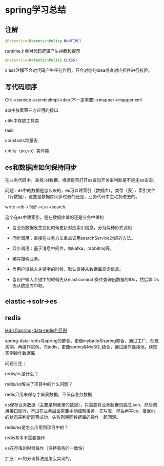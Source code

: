 # spring学习总结

## 注解

```Java
@Retention(RetentionPolicy.RUNTIME)
```

runtime才会对代码逻辑产生拦截和提示

```java
@Retention(RetentionPolicy.CLASS)
```

class注解不会对代码产生任何作用，只会对你的idea或者对应插件进行校验。

## 写代码顺序

Ctrl->service->serviceImpl->dao(不一定需要)->mapper->mapper.xml

api中放着第三方应用的接口

utils中存放工具类

task

constants常量表

entity（po,vo）实体类

## es和数据库如何保持同步

在业务代码中，查找list数据，根据是否打开es查询开关来判断是不是走es查询。

问题：es中的数据是怎么来的，es可以建索引（数据库），类型（表），索引文件（行数据），这些是数据库同步过去的还是，业务代码中主动扔进去的。

write->db->同步->es<->search

这个在es中建索引，是在数据库做的还是业务中做的

- 当业务数据发生变化时候更新对应索引信息，分为两种形式调用

- 同步调用：直接在业务方法重点调用searchService对应的方法。

- 异步调用：基于消息中间件，如kafka，rabbitmq等。

- 编写搜索业务。

- 当用户没输入关键字的时候，默认直接从数据库查询信息。

- 当用户输入关键字的时候先从elasticsearch条件查询出数据的IDs，然后拿IDs去从数据库中取。

## elastic->solr->es

## redis

[jedis和spring-data-redis的区别](https://blog.csdn.net/xhaimail/article/details/80685550)

 spring-data-redis与spring的整合，更像mybatis与spring整合，通过工厂，创建实例，再操作实例。而jedis，更像spring与MySQL结合，通过操作连接池，获取实例操作数据库 

问题三连：

redis/es是什么？

redis/es解决了项目中的什么问题？

redis只用来保存字典表数据，不保存业务数据

es保存业务数据（主要是列表里的数据），只需要将业务数据包装成json，然后调用接口就行，不过在业务层面需要手动控制事务，先写库，然后再写es，根据es的状态来判断是否成功，失败则连同数据库的操作一起回滚。

redis/es是怎么应用到项目中的？

redis基本不需要操作

es在存库的时候操作（保持事务的一致性）

扩展：es的分词算法是怎么实现的。